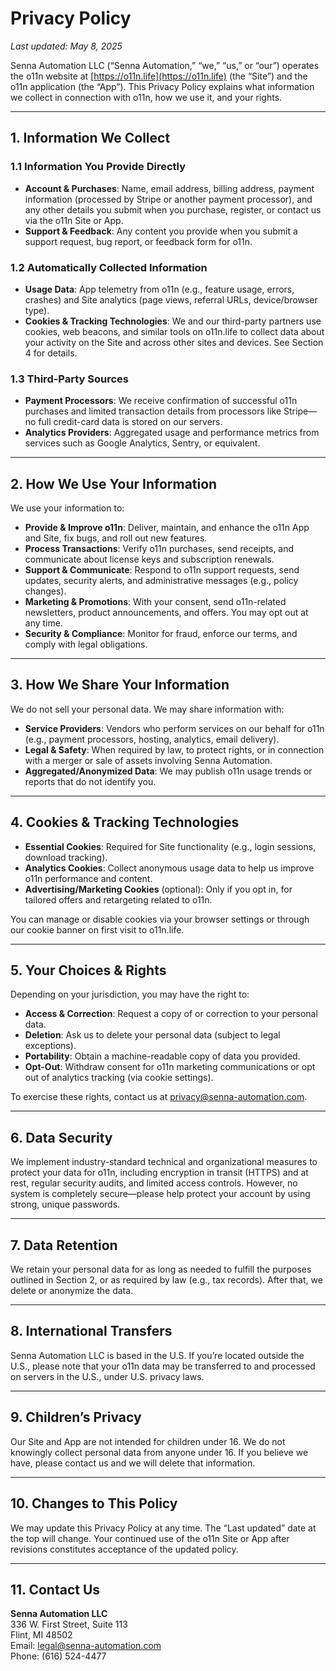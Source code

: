# Privacy Policy

_Last updated: May 8, 2025_

Senna Automation LLC (“Senna Automation,” “we,” “us,” or “our”) operates the o11n website at [https://o11n.life](https://o11n.life) (the “Site”) and the o11n application (the “App”). This Privacy Policy explains what information we collect in connection with o11n, how we use it, and your rights.

---

## 1. Information We Collect

### 1.1 Information You Provide Directly

- **Account & Purchases**: Name, email address, billing address, payment information (processed by Stripe or another payment processor), and any other details you submit when you purchase, register, or contact us via the o11n Site or App.
- **Support & Feedback**: Any content you provide when you submit a support request, bug report, or feedback form for o11n.

### 1.2 Automatically Collected Information

- **Usage Data**: App telemetry from o11n (e.g., feature usage, errors, crashes) and Site analytics (page views, referral URLs, device/browser type).
- **Cookies & Tracking Technologies**: We and our third-party partners use cookies, web beacons, and similar tools on o11n.life to collect data about your activity on the Site and across other sites and devices. See Section 4 for details.

### 1.3 Third-Party Sources

- **Payment Processors**: We receive confirmation of successful o11n purchases and limited transaction details from processors like Stripe—no full credit-card data is stored on our servers.
- **Analytics Providers**: Aggregated usage and performance metrics from services such as Google Analytics, Sentry, or equivalent.

---

## 2. How We Use Your Information

We use your information to:

- **Provide & Improve o11n**: Deliver, maintain, and enhance the o11n App and Site, fix bugs, and roll out new features.
- **Process Transactions**: Verify o11n purchases, send receipts, and communicate about license keys and subscription renewals.
- **Support & Communicate**: Respond to o11n support requests, send updates, security alerts, and administrative messages (e.g., policy changes).
- **Marketing & Promotions**: With your consent, send o11n-related newsletters, product announcements, and offers. You may opt out at any time.
- **Security & Compliance**: Monitor for fraud, enforce our terms, and comply with legal obligations.

---

## 3. How We Share Your Information

We do not sell your personal data. We may share information with:

- **Service Providers**: Vendors who perform services on our behalf for o11n (e.g., payment processors, hosting, analytics, email delivery).
- **Legal & Safety**: When required by law, to protect rights, or in connection with a merger or sale of assets involving Senna Automation.
- **Aggregated/Anonymized Data**: We may publish o11n usage trends or reports that do not identify you.

---

## 4. Cookies & Tracking Technologies

- **Essential Cookies**: Required for Site functionality (e.g., login sessions, download tracking).
- **Analytics Cookies**: Collect anonymous usage data to help us improve o11n performance and content.
- **Advertising/Marketing Cookies** (optional): Only if you opt in, for tailored offers and retargeting related to o11n.

You can manage or disable cookies via your browser settings or through our cookie banner on first visit to o11n.life.

---

## 5. Your Choices & Rights

Depending on your jurisdiction, you may have the right to:

- **Access & Correction**: Request a copy of or correction to your personal data.
- **Deletion**: Ask us to delete your personal data (subject to legal exceptions).
- **Portability**: Obtain a machine-readable copy of data you provided.
- **Opt-Out**: Withdraw consent for o11n marketing communications or opt out of analytics tracking (via cookie settings).

To exercise these rights, contact us at [privacy@senna-automation.com](mailto:privacy@senna-automation.com).

---

## 6. Data Security

We implement industry-standard technical and organizational measures to protect your data for o11n, including encryption in transit (HTTPS) and at rest, regular security audits, and limited access controls. However, no system is completely secure—please help protect your account by using strong, unique passwords.

---

## 7. Data Retention

We retain your personal data for as long as needed to fulfill the purposes outlined in Section 2, or as required by law (e.g., tax records). After that, we delete or anonymize the data.

---

## 8. International Transfers

Senna Automation LLC is based in the U.S. If you’re located outside the U.S., please note that your o11n data may be transferred to and processed on servers in the U.S., under U.S. privacy laws.

---

## 9. Children’s Privacy

Our Site and App are not intended for children under 16. We do not knowingly collect personal data from anyone under 16. If you believe we have, please contact us and we will delete that information.

---

## 10. Changes to This Policy

We may update this Privacy Policy at any time. The “Last updated” date at the top will change. Your continued use of the o11n Site or App after revisions constitutes acceptance of the updated policy.

---

## 11. Contact Us

**Senna Automation LLC**  
336 W. First Street, Suite 113  
Flint, MI 48502  
Email: [legal@senna-automation.com](mailto:legal@senna-automation.com)  
Phone: (616) 524-4477
